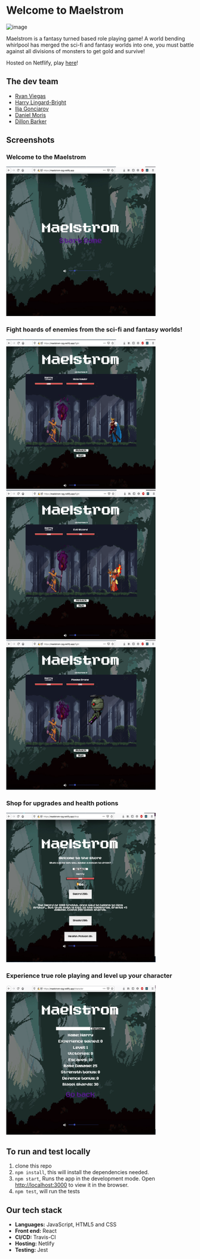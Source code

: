 # Welcome to Maelstrom

![image](https://travis-ci.com/dwram/Maelstrom.svg?token=qT72mABNmswyKZFVotqL&branch=master)

Maelstrom is a fantasy turned based role playing game!
A world bending whirlpool has merged the sci-fi and fantasy worlds into one, you must battle against all divisions of monsters to get gold and survive!

Hosted on Netflify, play [here](https://maelstrom-rpg.netlify.app/)!

## The dev team
- [Ryan Viegas](https://github.com/rjkviegas)
- [Harry Lingard-Bright](https://github.com/harrylb14/)
- [Ilja Gonciarov](https://github.com/Gonciarov)
- [Daniel Moris](https://github.com/dwram)
- [Dillon Barker](https://github.com/DillonBarker)

## Screenshots

### Welcome to the Maelstrom
<img src="public/screenshots/Title page.png" width="400" height="400" >

### Fight hoards of enemies from the sci-fi and fantasy worlds! 
<img src="public/screenshots/Fight 1.png" width="400" height="400">
<img src="public/screenshots/Fight 2.png" width="400" height="400">
<img src="public/screenshots/Fight 3.png" width="400" height="400">

### Shop for upgrades and health potions
<img src="public/screenshots/Shop.png" width="400" height="400">

### Experience true role playing and level up your character
<img src="public/screenshots/Character screen.png" width="400" height="400">

## To run and test locally

1. clone this repo
2. `npm install`, this will install the dependencies needed.
3. `npm start`, Runs the app in the development mode. Open [http://localhost:3000](http://localhost:3000) to view it in the browser.
4. `npm test`, will run the tests

## Our tech stack
- **Languages:** JavaScript, HTML5 and CSS
- **Front end:** React
- **CI/CD:** Travis-CI   
- **Hosting:** Netlify
- **Testing:** Jest
